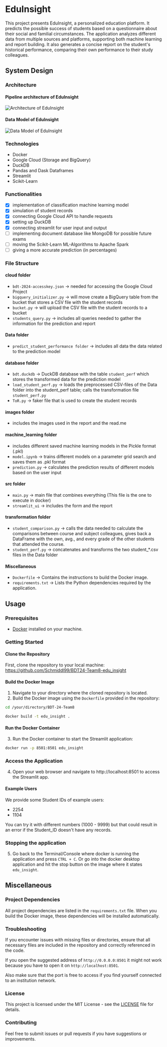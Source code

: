 # EduInsight

This project presents EduInsight, a personalized education platform. It predicts the possible success of students based on a questionnaire about their social and familial circumstances. The application analyzes different data from multiple sources and platforms, supporting both machine learning and report building. It also generates a concise report on the student's historical performance, comparing their own performance to their study colleagues. 

## System Design

### Architecture
#### Pipeline architecture of EduInsight
![Architecture of EduInsight](images/Architecture.png)
#### Data Model of EduInsight
![Data Model of EduInsight](images/Data_Model.png)

### Technologies

- Docker
- Google Cloud (Storage and BigQuery)
- DuckDB
- Pandas and Dask Dataframes
- Streamlit
- Scikit-Learn 

### Functionalities

* [x] implementation of classification machine learning model
* [x] simulation of student records 
* [x] connecting Google Cloud API to handle requests
* [x] setting up DuckDB
* [x] connecting streamlit for user input and output
* [ ] implementing document database like MongoDB for possible future exams
* [ ] moving the Scikit-Learn ML-Algorithms to Apache Spark 
* [ ] giving a more accurate prediction (in percentages)

### File Structure

#### cloud folder
- `bdt-2024-accesskey.json` -> needed for accessing the Google Cloud Project
- `bigquery_initializer.py` -> will move create a BigQuery table from the bucket that stores a CSV file with the student records
- `bucket.py` -> will upload the CSV file with the student records to a bucket 
- `students_query.py` -> includes all queries needed to gather the information for the prediction and report

#### Data folder
- `predict_student_performance folder` -> includes all data the data related to the prediction model

#### database folder
- `bdt.duckdb` -> DuckDB database with the table `student_perf` which stores the transformed data for the prediction model
- `load_student_perf.py` -> loads the preprocessed CSV-files of the Data folder into the student_perf table; calls the transformation file `student_perf.py`
- `ToR.py` -> faker file that is used to create the student records

#### images folder
- includes the images used in the report and the read.me

#### machine_learning folder
- includes different saved machine learning models in the Pickle format (.pkl)
- `model.ipynb` -> trains different models on a parameter grid search and saves them as .pkl format
- `prediction.py` -> calculates the prediction results of different models based on the user input 

#### src folder
- `main.py` -> main file that combines everything (This file is the one to execute in docker)
- `streamlit_ui` -> includes the form and the report

#### transformation folder
- `student_comparison.py` -> calls the data needed to calculate the comparisons between course and subject colleagues, gives back a DataFrame with the own, avg., and every grade of the other students that attended the course.
- `student_perf.py` -> concatenates and transforms the two student_*.csv files in the Data folder 

#### Miscellaneous

- `Dockerfile` -> Contains the instructions to build the Docker image.
- `requirements.txt` -> Lists the Python dependencies required by the application.



## Usage

### Prerequisites

- [Docker](https://docs.docker.com/get-docker/) installed on your machine.

### Getting Started

#### Clone the Repository

First, clone the repository to your local machine: 
https://github.com/Schmiddl99/BDT24-Team8-edu_insight

#### Build the Docker Image

1. Navigate to your directory where the cloned repository is located.
2. Build the Docker image using the `Dockerfile` provided in the repository:

```sh
cd /your/directory/BDT-24-Team8

docker build -t edu_insight .
```

#### Run the Docker Container

3. Run the Docker container to start the Streamlit application:

```sh
docker run -p 8501:8501 edu_insight
```

### Access the Application

4. Open your web browser and navigate to http://localhost:8501 to access the Streamlit app.

#### Example Users

We provide some Student IDs of example users: 
- 2254
- 1104

You can try it with different numbers (1000 - 9999) but that could result in an error if the Student_ID doesn't have any records.

### Stopping the application

5. Go back to the Terminal/Console where docker is running the application and press `CTRL + C`. Or go into the docker desktop application and hit the stop button on the image where it states `edu_insight`.


## Miscellaneous

### Project Dependencies

All project dependencies are listed in the `requirements.txt` file. When you build the Docker image, these dependencies will be installed automatically.

### Troubleshooting

If you encounter issues with missing files or directories, ensure that all necessary files are included in the repository and correctly referenced in the code.

If you open the suggested address of `http://0.0.0.0:8501` it might not work because you have to open it on `http://localhost:8501`. 

Also make sure that the port is free to access if you find yourself connected to an institution network.  

### License

This project is licensed under the MIT License - see the [LICENSE](LICENSE) file for details.

### Contributing

Feel free to submit issues or pull requests if you have suggestions or improvements.
